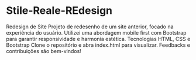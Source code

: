 # Stile-Reale-REdesign
Redesign de Site Projeto de redesenho de um site anterior, focado na experiência do usuário. Utilizei uma abordagem mobile first com Bootstrap para garantir responsividade e harmonia estética.  Tecnologias HTML, CSS e Bootstrap Clone o repositório e abra index.html para visualizar. Feedbacks e contribuições são bem-vindos!
